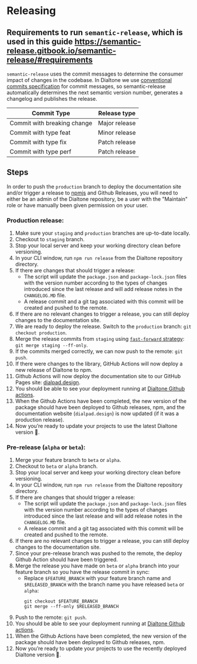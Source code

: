 # Releasing

## Requirements to run `semantic-release`, which is used in this guide https://semantic-release.gitbook.io/semantic-release/#requirements

`semantic-release` uses the commit messages to determine the consumer impact of changes in the codebase. In Dialtone we use [conventional commits specification](https://www.conventionalcommits.org/en/v1.0.0/#specification) for commit messages, so semantic-release automatically determines the next semantic version number, generates a changelog and publishes the release.

| Commit Type                 | Release type  |
|-----------------------------|:-------------:|
| Commit with breaking change | Major release |
| Commit with type feat       | Minor release |
| Commit with type fix        | Patch release |
| Commit with type perf       | Patch release |

## Steps

In order to push the `production` branch to deploy the documentation site and/or trigger a release to [npmjs](https://npmjs.com) and Github Releases, you will need to either be an admin of the Dialtone repository, be a user with the "Maintain" role or have manually been given permission on your user.

### Production release:

1. Make sure your `staging` and `production` branches are up-to-date locally.
2. Checkout to `staging` branch.
3. Stop your local server and keep your working directory clean before versioning.
4. In your CLI window, run `npm run release` from the Dialtone repository directory.
5. If there are changes that should trigger a release:
   - The script will update the `package.json` and `package-lock.json` files with the version number according to the types of changes introduced since the last release and will add release notes in the `CHANGELOG.MD` file. 
   - A release commit and a git tag associated with this commit will be created and pushed to the remote.
6. If there are no relevant changes to trigger a release, you can still deploy changes to the documentation site.
7. We are ready to deploy the release. Switch to the `production` branch: `git checkout production`.
8. Merge the release commits from `staging` using [`fast-forward` strategy](https://git-scm.com/docs/git-merge#Documentation/git-merge.txt---ff-only): `git merge staging --ff-only`.
9. If the commits merged correctly, we can now push to the remote: `git push`.
10. If there were changes to the library, GitHub Actions will now deploy a new release of Dialtone to npm.
11. Github Actions will now deploy the documentation site to our GitHub Pages site: [dialpad.design](https://dialpad.design).
12. You should be able to see your deployment running at [Dialtone Github actions](https://github.com/dialpad/dialtone/actions).
13. When the Github Actions have been completed, the new version of the package should have been deployed to Github releases, npm, and the documentation website (`dialpad.design`) is now updated (if it was a production release).
14. Now you’re ready to update your projects to use the latest Dialtone version 🎉.

### Pre-release (`alpha` or `beta`):

1. Merge your feature branch to `beta` or `alpha`.
2. Checkout to `beta` or `alpha` branch.
3. Stop your local server and keep your working directory clean before versioning.
4. In your CLI window, run `npm run release` from the Dialtone repository directory.
5. If there are changes that should trigger a release:
   - The script will update the `package.json` and `package-lock.json` files with the version number according to the types of changes introduced since the last release and will add release notes in the `CHANGELOG.MD` file. 
   - A release commit and a git tag associated with this commit will be created and pushed to the remote.
6. If there are no relevant changes to trigger a release, you can still deploy changes to the documentation site.
7. Since your pre-release branch was pushed to the remote, the deploy Github Action should have been triggered.
8. Merge the release you have made on `beta` or `alpha` branch into your feature branch so you have the release commit in sync:
   - Replace `$FEATURE_BRANCH` with your feature branch name and `$RELEASED_BRANCH` with the branch name you have released `beta` or `alpha`:
      ```
      git checkout $FEATURE_BRANCH
      git merge --ff-only $RELEASED_BRANCH
      ```
9. Push to the remote: `git push`.
10. You should be able to see your deployment running at [Dialtone Github actions](https://github.com/dialpad/dialtone/actions).
11. When the Github Actions have been completed, the new version of the package should have been deployed to Github releases, npm.
12. Now you’re ready to update your projects to use the recently deployed Dialtone version 🎉.
